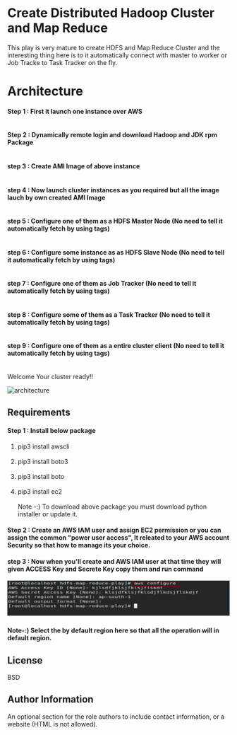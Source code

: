 Create Distributed Hadoop Cluster and Map Reduce
=========

This play is very mature to create HDFS and Map Reduce Cluster and the interesting thing here is to it automatically connect with master to worker or Job Tracke to Task Tracker on the fly.

Architecture
============
#### Step 1 : First it launch one instance over AWS <br/><br/>
#### Step 2 : Dynamically remote login and download Hadoop and JDK rpm Package<br/><br/>
#### step 3 : Create AMI Image of above instance<br/><br/>
#### step 4 : Now launch cluster instances as you required but all the image lauch by own created AMI Image<br/><br/>
#### step 5 : Configure one of them as a HDFS Master Node (No need to tell it automatically fetch by using tags)<br/><br/>
#### step 6 : Configure some instance as as HDFS Slave Node (No need to tell it automatically fetch by using tags)<br/><br/>
#### step 7 : Configure one of them as Job Tracker (No need to tell it automatically fetch by using tags)<br/><br/>
#### step 8 : Configure some of them as a Task Tracker (No need to tell it automatically fetch by using tags)<br/><br/>
#### step 9 : Configure one of them as a entire cluster client (No need to tell it automatically fetch by using tags)<br/><br/>

Welcome Your cluster ready!!


![architecture](https://github.com/MDMOQADDAS/Private-Images/blob/main/j.png)

Requirements
------------

#### Step 1 : Install below package
1. pip3 install awscli <br/><br/>
2. pip3 install boto3 <br/><br/>
3. pip3 install boto <br/><br/>
4. pip3 install ec2 <br/><br/>
Note -:) To download above package you must download python installer or update it.

#### Step 2 : Create an AWS IAM user and assign EC2 permission or you can assign the common "power user access", It releated to your AWS account Security so that how to manage its your choice.

#### step 3 : Now when you'll create and AWS IAM user at that time they will given ACCESS Key and Secrete Key copy them and run command

![aws configure](https://github.com/MDMOQADDAS/Private-Images/blob/main/awsconfigure.png)

#### Note-:) Select the by default region here so that all the operation will in default region.

License
-------

BSD

Author Information
------------------

An optional section for the role authors to include contact information, or a website (HTML is not allowed).
